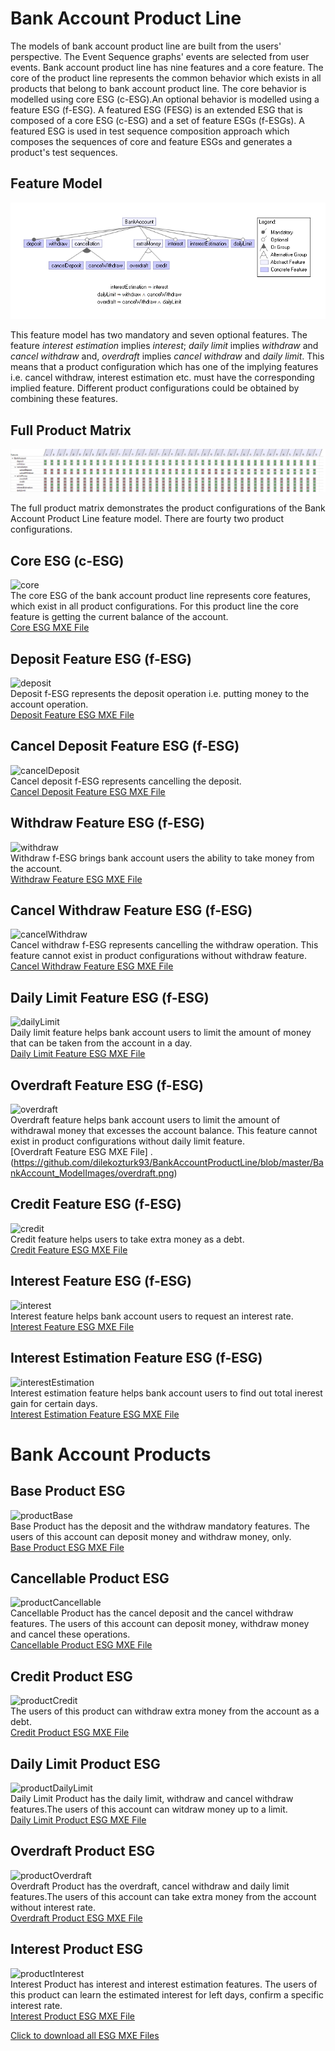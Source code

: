 # Bank Account Product Line
The models of bank account product line are built from the users' perspective. The Event Sequence graphs' events are selected from user events. Bank account product line has nine features and a core feature. The core of the product line represents the common behavior which exists in all products that belong to bank account product line. The core behavior is modelled using core ESG (c-ESG).An optional behavior is modelled using a feature ESG (f-ESG). A featured ESG (FESG) is an extended ESG that is composed of a core ESG (c-ESG) and a set of feature ESGs (f-ESGs). A featured ESG is used in test sequence composition approach which composes the sequences of core and feature ESGs and generates a product's test sequences.

## Feature Model

![Feature Model](https://github.com/esg4aspl/SPL-FESG-Examples/blob/master/BankAccount/BankAccountPL_ModelImages/BankAccountPL_featureModel.PNG)

This feature model has two mandatory and seven optional features. The feature _interest estimation_ implies _interest_; _daily limit_ implies _withdraw_ and _cancel withdraw_ and, _overdraft_ implies _cancel withdraw_ and _daily limit_. This means that a product configuration which has one of the implying features i.e. cancel withdraw, interest estimation etc. must have the corresponding implied feature. Different product configurations could be obtained by combining these features. 

## Full Product Matrix
![Full Product Matrix](https://github.com/esg4aspl/SPL-FESG-Examples/blob/master/BankAccount/BankAccountPL_ModelImages/BankAccountPL_fullProductMatrix.png)

The full product matrix demonstrates the product configurations of the Bank Account Product Line feature model. There are fourty two product configurations.

## Core ESG (c-ESG)
 ![core](https://github.com/dilekozturk93/BankAccountProductLine/blob/master/BankAccount_ModelImages/core.PNG) \
 The core ESG of the bank account product line represents core features, which exist in all product configurations. For this product line the core feature is  getting the current balance of the account.\
 [Core ESG MXE File](https://github.com/dilekozturk93/BankAccountProductLine/blob/master/BankAccountModels/core.zip)
 
 ## Deposit Feature ESG (f-ESG)
 ![deposit](https://github.com/dilekozturk93/BankAccountProductLine/blob/master/BankAccount_ModelImages/deposit.PNG) \
 Deposit f-ESG represents the deposit operation i.e. putting money to the account operation.\
 [Deposit Feature ESG MXE File](https://github.com/dilekozturk93/BankAccountProductLine/blob/master/BankAccountModels/deposit.zip)
 
 ## Cancel Deposit Feature ESG (f-ESG)
 ![cancelDeposit](https://github.com/dilekozturk93/BankAccountProductLine/blob/master/BankAccount_ModelImages/cancelDeposit.PNG) \
Cancel deposit f-ESG represents cancelling the deposit.\
 [Cancel Deposit Feature ESG MXE File](https://github.com/dilekozturk93/BankAccountProductLine/blob/master/BankAccountModels/cancelDeposit.zip)
 
 ## Withdraw Feature ESG (f-ESG)
 ![withdraw](https://github.com/dilekozturk93/BankAccountProductLine/blob/master/BankAccount_ModelImages/withdraw.PNG) \
 Withdraw f-ESG brings bank account users the ability to take money from the account.\
 [Withdraw Feature ESG MXE File](https://github.com/dilekozturk93/BankAccountProductLine/blob/master/BankAccountModels/withdraw.zip)
 
 ## Cancel Withdraw Feature ESG (f-ESG)
 ![cancelWithdraw](https://github.com/dilekozturk93/BankAccountProductLine/blob/master/BankAccount_ModelImages/cancelWithdraw.PNG) \
Cancel withdraw f-ESG represents cancelling the withdraw operation. This feature cannot exist in product configurations without withdraw feature.\
 [Cancel Withdraw Feature ESG MXE File](https://github.com/dilekozturk93/BankAccountProductLine/blob/master/BankAccountModels/cancelWithdraw.zip)
 
 ## Daily Limit Feature ESG (f-ESG)
 ![dailyLimit](https://github.com/dilekozturk93/BankAccountProductLine/blob/master/BankAccount_ModelImages/dailyLimit.PNG) \
  Daily limit feature helps bank account users to limit the amount of money that can be taken from the account in a day.\
[Daily Limit Feature ESG MXE File](https://github.com/dilekozturk93/BankAccountProductLine/blob/master/BankAccountModels/dailyLimit.zip)
  
  ## Overdraft Feature ESG (f-ESG)
  ![overdraft](https://github.com/dilekozturk93/BankAccountProductLine/blob/master/BankAccount_ModelImages/overdraft.PNG) \
  Overdraft feature helps bank account users to limit the amount of withdrawal money that excesses the account balance. This feature cannot exist in product configurations without daily limit feature.\
  [Overdraft Feature ESG MXE File] .\(https://github.com/dilekozturk93/BankAccountProductLine/blob/master/BankAccount_ModelImages/overdraft.png)
  
  ## Credit Feature ESG (f-ESG)
  ![credit](https://github.com/dilekozturk93/BankAccountProductLine/blob/master/BankAccount_ModelImages/credit.PNG) \
  Credit feature helps users to take extra money as a debt.\
  [Credit Feature ESG MXE File](https://github.com/dilekozturk93/BankAccountProductLine/blob/master/BankAccountModels/credit.zip)
   
  ## Interest Feature ESG (f-ESG) 
  ![interest](https://github.com/dilekozturk93/BankAccountProductLine/blob/master/BankAccount_ModelImages/interest.PNG) \
  Interest feature helps bank account users to request an interest rate.\
  [Interest Feature ESG MXE File](https://github.com/dilekozturk93/BankAccountProductLine/blob/master/BankAccountModels/interest.zip)
  
  ## Interest Estimation Feature ESG (f-ESG)
  ![interestEstimation](https://github.com/dilekozturk93/BankAccountProductLine/blob/master/BankAccount_ModelImages/interestEstimation.PNG) \
  Interest estimation feature helps bank account users to find out total inerest gain for certain days.\
  [Interest Estimation Feature ESG MXE File](https://github.com/dilekozturk93/BankAccountProductLine/blob/master/BankAccountModels/interestEstimation.zip)
  
  # Bank Account Products
## Base Product ESG
  ![productBase](https://github.com/dilekozturk93/BankAccountProductLine/blob/master/BankAccount_ModelImages/bankAccountProduct_baseProduct.PNG) \
  Base Product has the deposit and the withdraw mandatory features. The users of this account can deposit money and withdraw money, only.\
  [Base Product ESG MXE File](https://github.com/dilekozturk93/BankAccountProductLine/blob/master/BankAccountModels/bankAccountProduct_baseProduct.zip)

## Cancellable Product ESG
  ![productCancellable](https://github.com/dilekozturk93/BankAccountProductLine/blob/master/BankAccount_ModelImages/bankAccountProduct_cancellable.PNG) \
  Cancellable Product has the cancel deposit and the cancel withdraw features. The users of this account can deposit money, withdraw money and cancel these operations.\
  [Cancellable Product ESG MXE File](https://github.com/dilekozturk93/BankAccountProductLine/blob/master/BankAccountModels/bankAccountProduct_cancellable.zip)
  
## Credit Product ESG
![productCredit](https://github.com/dilekozturk93/BankAccountProductLine/blob/master/BankAccount_ModelImages/bankAccountProduct_credit.PNG) \
The users of this product can withdraw extra money from the account as a debt.\
[Credit Product ESG MXE File](https://github.com/dilekozturk93/BankAccountProductLine/blob/master/BankAccountModels/bankAccountProduct_credit.zip)

## Daily Limit Product ESG
![productDailyLimit](https://github.com/dilekozturk93/BankAccountProductLine/blob/master/BankAccount_ModelImages/bankAccountProduct_dailyLimit.PNG) \
Daily Limit Product has the daily limit, withdraw and cancel withdraw features.The users of this account can witdraw money up to a limit.\
[Daily Limit Product ESG MXE File](https://github.com/dilekozturk93/BankAccountProductLine/blob/master/BankAccountModels/bankAccountProduct_dailyLimit.zip)

## Overdraft Product ESG
![productOverdraft](https://github.com/dilekozturk93/BankAccountProductLine/blob/master/BankAccount_ModelImages/bankAccountProduct_overdraft.PNG) \
Overdraft Product has the overdraft, cancel withdraw and daily limit features.The users of this account can take extra money from the account without interest rate.\
[Overdraft Product ESG MXE File](https://github.com/dilekozturk93/BankAccountProductLine/blob/master/BankAccountModels/bankAccountProduct_overdraft.zip)

## Interest Product ESG
![productInterest](https://github.com/dilekozturk93/BankAccountProductLine/blob/master/BankAccount_ModelImages/bankAccountProduct_interest.PNG) \
Interest Product has interest and interest estimation features. The users of this product can learn the estimated interest for left days, confirm a specific interest rate. \
[Interest Product ESG MXE File](https://github.com/dilekozturk93/BankAccountProductLine/blob/master/BankAccountModels/bankAccountProduct_interest.zip)

[Click to download all ESG MXE Files](https://github.com/dilekozturk93/BankAccountProductLine/blob/master/BankAccountModels/BankAccountAllModels.zip)
